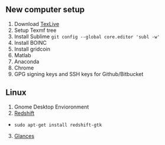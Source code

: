 ## New computer setup

1. Download [TexLive]()
2. Setup Texmf tree
3. Install Sublime
    `git config --global core.editor 'subl -w'`
4. Install BOINC
5. Install gridcoin
6. Matlab
7. Anaconda
8. Chrome
9. GPG signing keys and SSH keys for Github/Bitbucket


## Linux

1. Gnome Desktop Envioronment
2. [Redshift](http://jonls.dk/redshift/)
  * `sudo apt-get install redshift-gtk`
3. [Glances](https://pypi.python.org/pypi/Glances)
